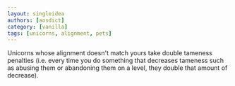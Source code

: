 ```yaml
---
layout: singleidea
authors: [aosdict]
category: [vanilla]
tags: [unicorns, alignment, pets]
---
```

Unicorns whose alignment doesn't match yours take double tameness penalties (i.e. every time you do something that decreases tameness such as abusing them or abandoning them on a level, they double that amount of decrease).
